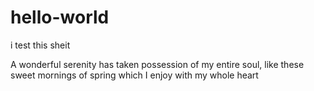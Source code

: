 # hello-world
i test this sheit
<!DOCTYPE html>
<html>
<div class="stk-container stk-theme_2407__spec stk-theme_2407__quote_mark_hor_cyr" data-ce-tag="container">
  <div class="stk-container stk-theme_2407__quote_text" data-ce-tag="container">
    <p>A wonderful serenity has taken possession of my entire soul, like these sweet mornings of spring which I enjoy with my whole heart</p>
  </div>
</div>
<p></p>
<html/>
